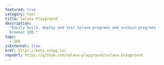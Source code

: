```yaml
---
featured: true
category: tool
title: Solana Playground
description:
  "Easily build, deploy and test Solana programs and onchain programs from a
  browser IDE."
tags:
  - IDE
isExternal: true
href: https://beta.solpg.io/
repoUrl: https://github.com/solana-playground/solana-playground
---
```

